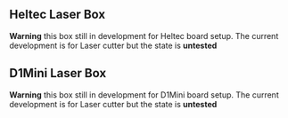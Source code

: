 ## Heltec Laser Box
**Warning** this box still in development for Heltec board setup. The current development is for Laser cutter but the state is **untested**

## D1Mini Laser Box
**Warning** this box still in development for D1Mini board setup. The current development is for Laser cutter but the state is **untested**
